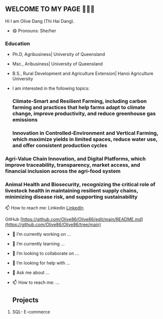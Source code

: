 ## WELCOME TO MY PAGE 👋👋👋
Hi  I am Olive Dang (Thi Hai Dang).
- 😄 Pronouns: She/her

### Education
 - Ph.D, Agribusiness| University of Queensland 
 
- Msc., Aribusiness| University of Queensland
 
- B.S., Rural Development and Agriculture Extension| Hanoi Agriculture University
 


 
- I am interested in the following topics:

  ### Climate‑Smart and Resilient Farming, including carbon farming and practices that help farms adapt to climate change, improve productivity, and reduce greenhouse gas emissions 

  ### Innovation in Controlled‑Environment and Vertical Farming, which maximize yields in limited spaces, reduce water use, and offer consistent production cycles 

 ### Agri‑Value Chain Innovation, and Digital Platforms, which improve traceability, transparency, market access, and financial inclusion across the agri-food system 

 ### Animal Health and Biosecurity, recognizing the critical role of livestock health in maintaining resilient supply chains, minimizing disease risk, and supporting sustainability 


📫 How to reach me:
Linkedin [LinkedIn](https://www.linkedin.com/in/hai-dang-489a1184/)

GitHub  [https://github.com/Olive86/Olive86/edit/main/README.md](https://github.com/Olive86/Olive86/tree/main)


- 🔭 I’m currently working on ...
- 🌱 I’m currently learning ...
- 👯 I’m looking to collaborate on ...
- 🤔 I’m looking for help with ...
- 💬 Ask me about ...
- 📫 How to reach me: ...




  ## Projects

1. SQL- E-commerce 

  
